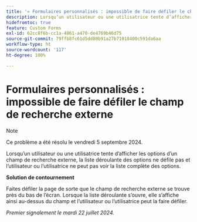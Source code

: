 ```yaml
---
title: '« Formulaires personnalisés : impossible de faire défiler le champ de recherche externe »'
description: Lorsqu’un utilisateur ou une utilisatrice tente d’afficher les options d’un champ de recherche externe, la liste déroulante des options ne défile pas et l’utilisateur ou l’utilisatrice ne peut pas voir la liste complète des options.
hidefromtoc: true
feature: Custom Forms
exl-id: 62cc8f6b-cc1a-4861-a470-de4769b46d75
source-git-commit: 79ffb8fc61d5dd80b91a27b71018400c591da6aa
workflow-type: ht
source-wordcount: '117'
ht-degree: 100%

---
```


# Formulaires personnalisés : impossible de faire défiler le champ de recherche externe

>[!NOTE]
>
>Ce problème a été résolu le vendredi 5 septembre 2024.

Lorsqu’un utilisateur ou une utilisatrice tente d’afficher les options d’un champ de recherche externe, la liste déroulante des options ne défile pas et l’utilisateur ou l’utilisatrice ne peut pas voir la liste complète des options.

**Solution de contournement**

Faites défiler la page de sorte que le champ de recherche externe se trouve près du bas de l’écran. Lorsque la liste déroulante s’ouvre, elle s’affiche ainsi au-dessus du champ et l’utilisateur ou l’utilisatrice peut la faire défiler.

_Premier signalement le mardi 22 juillet 2024._

